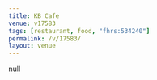 ```yaml
---
title: KB Cafe
venue: v17583
tags: [restaurant, food, "fhrs:534240"]
permalink: /v/17583/
layout: venue
---
```

null